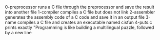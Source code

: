  
0-preprocessor runs a C file through the preprocessor and save the result into another file
1-compiler compiles a C file but does not link
2-assembler  generates the assembly code of a C code and save it in an output file
3-name compiles a C file and creates an executable named cisfun
4-puts.c prints exactly "Programming is like building a multilingual puzzle, followed by a new line

